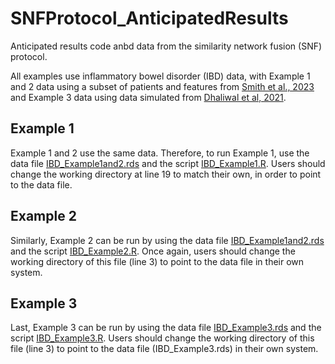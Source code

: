 # SNFProtocol_AnticipatedResults

Anticipated results code anbd data from the similarity network fusion (SNF) protocol. 

All examples use inflammatory bowel disorder (IBD) data, with Example 1 and 2 data using a subset of patients and features from [Smith et al., 2023](https://www.jpeds.com/article/S0022-3476(23)00370-0/fulltext) and Example 3 data using data simulated from [Dhaliwal et al, 2021](https://journals.lww.com/jpgn/Fulltext/2021/02000/Accurate_Classification_of_Pediatric_Colonic.18.aspx?context=LatestArticles).

## Example 1

Example 1 and 2 use the same data. Therefore, to run Example 1, use the data file [IBD_Example1and2.rds](https://github.com/larunerdman/SNFProtocol_AnticipatedResults/blob/main/IBD_Example1and2.rds) and the script [IBD_Example1.R](https://github.com/larunerdman/SNFProtocol_AnticipatedResults/blob/main/IBD_Example1.R). Users should change the working directory at line 19 to match their own, in order to point to the data file. 

## Example 2

Similarly, Example 2 can be run by using the data file [IBD_Example1and2.rds](https://github.com/larunerdman/SNFProtocol_AnticipatedResults/blob/main/IBD_Example1and2.rds) and the script [IBD_Example2.R](https://github.com/larunerdman/SNFProtocol_AnticipatedResults/blob/main/IBD_Example2.R). Once again, users should change the working directory of this file (line 3) to point to the data file in their own system. 

## Example 3

Last, Example 3 can be run by using the data file [IBD_Example3.rds](https://github.com/larunerdman/SNFProtocol_AnticipatedResults/blob/main/IBD_Example3.rds) and the script [IBD_Example3.R](https://github.com/larunerdman/SNFProtocol_AnticipatedResults/blob/main/IBD_Example3.R). Users should change the working directory of this file (line 3) to point to the data file (IBD_Example3.rds) in their own system. 







